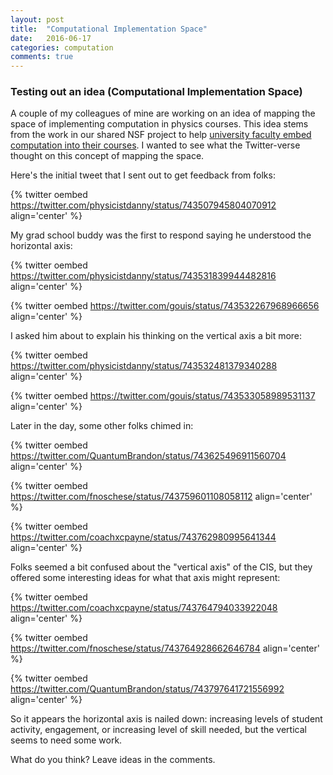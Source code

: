```yaml
---
layout: post
title:  "Computational Implementation Space"
date:   2016-06-17
categories: computation
comments: true
---
```


### Testing out an idea (Computational Implementation Space)

A couple of my colleagues of mine are working on an idea of mapping the space of implementing computation in physics courses. This idea stems from the work in our shared NSF project to help [university faculty embed computation into their courses][fdw]. I wanted to see what the Twitter-verse thought on this concept of mapping the space.

Here's the initial tweet that I sent out to get feedback from folks:

{% twitter oembed https://twitter.com/physicistdanny/status/743507945804070912 align='center' %}

My grad school buddy was the first to respond saying he understood the horizontal axis:

{% twitter oembed https://twitter.com/physicistdanny/status/743531839944482816 align='center' %}

{% twitter oembed https://twitter.com/gouis/status/743532267968966656 align='center' %}

I asked him about to explain his thinking on the vertical axis a bit more:

{% twitter oembed https://twitter.com/physicistdanny/status/743532481379340288 align='center' %}

{% twitter oembed https://twitter.com/gouis/status/743533058989531137 align='center' %}

Later in the day, some other folks chimed in:

{% twitter oembed https://twitter.com/QuantumBrandon/status/743625496911560704 align='center' %}

{% twitter oembed https://twitter.com/fnoschese/status/743759601108058112 align='center' %}

{% twitter oembed https://twitter.com/coachxcpayne/status/743762980995641344 align='center' %}

Folks seemed a bit confused about the "vertical axis" of the CIS, but they offered some interesting ideas for what that axis might represent:

{% twitter oembed https://twitter.com/coachxcpayne/status/743764794033922048 align='center' %}

{% twitter oembed https://twitter.com/fnoschese/status/743764928662646784 align='center' %}

{% twitter oembed https://twitter.com/QuantumBrandon/status/743797641721556992 align='center' %}

So it appears the horizontal axis is nailed down: increasing levels of student activity, engagement, or increasing level of skill needed, but the vertical seems to need some work. 

What do you think? Leave ideas in the comments.

[fdw]: https://gopicup.org/upcoming_events/2016-faculty-development-workshop/